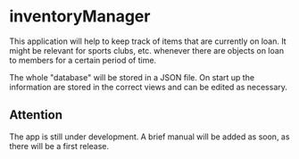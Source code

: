 # inventoryManager

This application will help to keep track of items that are currently
on loan. It might be relevant for sports clubs, etc. whenever there
are objects on loan to members for a certain period of time.

The whole "database" will be stored in a JSON file. On start up the
information are stored in the correct views and can be edited as
necessary.

## Attention

The app is still under development. A brief manual will be added as
soon, as there will be a first release.
